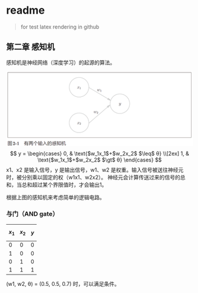 # readme

> for test latex rendering in github

## 第二章 感知机

感知机是神经网络（深度学习）的起源的算法。

![](assets/perceptron.PNG)
$$ y = \begin{cases} 0, & \text{$w_1x_1$+$w_2x_2$ $\leq$ θ} \\[2ex] 1, & \text{$w_1x_1$+$w_2x_2$ $\gt$ θ} \end{cases} $$
x1、x2 是输入信号，y 是输出信号，w1、w2 是权重。输入信号被送往神经元时，被分别乘以固定的权（w1x1、w2x2）。
神经元会计算传送过来的信号的总和，当总和超过某个界限值时，才会输出1。

根据上图的感知机来考虑简单的逻辑电路。

### 与门（AND gate）

| $$x_1$$ | $$x_2$$ | $$y$$ |
| ------- | ------- | ----- |
| 0       | 0       | 0     |
| 1       | 0       | 0     |
| 0       | 1       | 0     |
| 1       | 1       | 1     |

(w1, w2, θ) = (0.5, 0.5, 0.7) 时，可以满足条件。